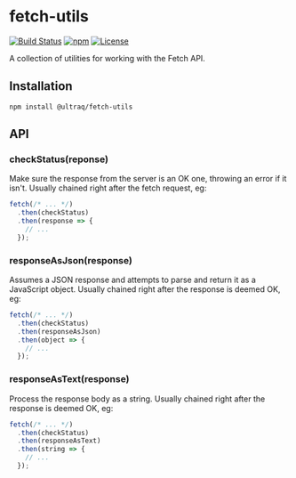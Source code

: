 
fetch-utils
===========

[![Build Status](https://travis-ci.com/ultraq/fetch-utils.svg?branch=master)](https://travis-ci.com/ultraq/fetch-utils)
[![npm](https://img.shields.io/npm/v/@ultraq/fetch-utils.svg?maxAge=3600)](https://www.npmjs.com/package/@ultraq/fetch-utils)
[![License](https://img.shields.io/github/license/ultraq/fetch-utils.svg?maxAge=2592000)](https://github.com/ultraq/fetch-utils/blob/master/LICENSE.txt)

A collection of utilities for working with the Fetch API.


Installation
------------

```
npm install @ultraq/fetch-utils
```


API
---

### checkStatus(reponse)

Make sure the response from the server is an OK one, throwing an error if it
isn't.  Usually chained right after the fetch request, eg:

```javascript
fetch(/* ... */)
  .then(checkStatus)
  .then(response => {
  	// ...
  });
```

### responseAsJson(response)

Assumes a JSON response and attempts to parse and return it as a JavaScript
object.  Usually chained right after the response is deemed OK, eg:

```javascript
fetch(/* ... */)
  .then(checkStatus)
  .then(responseAsJson)
  .then(object => {
  	// ...
  });
```

### responseAsText(response)

Process the response body as a string.  Usually chained right after the response
is deemed OK, eg:

```javascript
fetch(/* ... */)
  .then(checkStatus)
  .then(responseAsText)
  .then(string => {
  	// ...
  });
```
